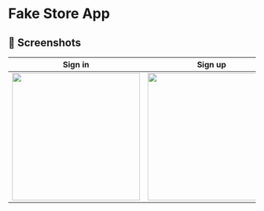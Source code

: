 # Fake Store App

## 📸 Screenshots
| **Sign in**  | **Sign up** | **Home** |
| ------------ | ----------- | ----------------|
<img src="" width="260">| <img src="" width="260">| <img src="" width="260"> |


